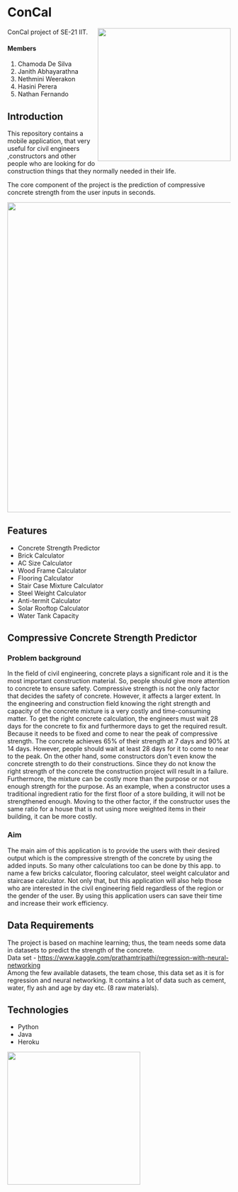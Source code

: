 # ConCal
ConCal project of SE-21 IIT.
<img src="https://github.com/Team-Data-Pirates-SE-21/ConCal/blob/main/app/src/main/res/drawable/appicon.png" width="300" align="right"/>

<h4>Members</h4>
<ol>
<li>Chamoda De Silva</li>
<li>Janith Abhayarathna</li>
<li>Nethmini Weerakon</li>
<li>Hasini Perera</li>
<li>Nathan Fernando</li>
</ol>

<h2>Introduction</h2>
This repository contains a mobile application, that very useful for civil engineers ,constructors and other people who are looking for do construction things that they normally needed in their life.

The core component of the project is the prediction of compressive concrete strength from the user inputs in seconds.

<img src="https://www.greenbiz.com/sites/default/files/images/articles/featured/shutterstock7430463401.jpg" width="700"/>

<h2>Features</h2>

<ul>
<li>Concrete Strength Predictor</li>
<li>Brick Calculator</li>
<li>AC Size Calculator</li>
<li>Wood Frame Calculator</li>
<li>Flooring Calculator</li>
<li>Stair Case Mixture Calculator</li>
<li>Steel Weight Calculator</li>
<li>Anti-termit Calculator</li>
<li>Solar Rooftop Calculator</li>
<li>Water Tank Capacity</li>
</ul>


<h2> Compressive Concrete Strength Predictor</h2>

<h3>Problem background</h3>

In the field of civil engineering, concrete plays a significant role and it is the most important
construction material. So, people should give more attention to concrete to ensure safety.
Compressive strength is not the only factor that decides the safety of concrete. However, it
affects a larger extent.
In the engineering and construction field knowing the right strength and capacity of the concrete
mixture is a very costly and time-consuming matter. To get the right concrete calculation, the
engineers must wait 28 days for the concrete to fix and furthermore days to get the required
result. Because it needs to be fixed and come to near the peak of compressive strength. The
concrete achieves 65% of their strength at 7 days and 90% at 14 days. However, people should
wait at least 28 days for it to come to near to the peak.
On the other hand, some constructors don't even know the concrete strength to do their
constructions. Since they do not know the right strength of the concrete the construction project
will result in a failure. Furthermore, the mixture can be costly more than the purpose or not
enough strength for the purpose. As an example, when a constructor uses a traditional ingredient
ratio for the first floor of a store building, it will not be strengthened enough. Moving to the other
factor, if the constructor uses the same ratio for a house that is not using more weighted items in
their building, it can be more costly.

<h3>Aim</h3>

The main aim of this application is to provide the users with their desired output which is the 
compressive strength of the concrete by using the added inputs. So many other calculations too 
can be done by this app. to name a few bricks calculator, flooring calculator, steel weight 
calculator and staircase calculator. Not only that, but this application will also help those who 
are interested in the civil engineering field regardless of the region or the gender of the user. 
By using this application users can save their time and increase their work efficiency.

<h2>Data Requirements</h2>

The project is based on machine learning; thus, the team needs some data in datasets to predict 
the strength of the concrete.<br>
Data set - https://www.kaggle.com/prathamtripathi/regression-with-neural-networking
<br>
Among the few available datasets, the team chose, this data set as it is for regression and neural 
networking. It contains a lot of data such as cement, water, fly ash and age by day etc. (8 raw 
materials).

<h2>Technologies</h2>

<ul>
<li>Python</li>
<li>Java</li>
<li>Heroku</li>
</ul>

<img src="https://github.com/Team-Data-Pirates-SE-21/ConCal/blob/main/main_page.png" width="300"/>
